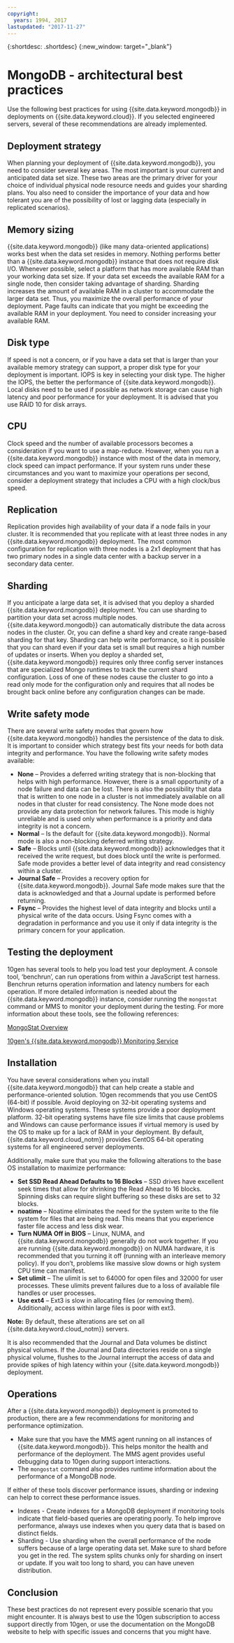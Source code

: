 ```yaml
---
copyright:
  years: 1994, 2017
lastupdated: "2017-11-27"
---
```


{:shortdesc: .shortdesc}
{:new_window: target="_blank"}

# MongoDB - architectural best practices

Use the following best practices for using {{site.data.keyword.mongodb}} in deployments on {{site.data.keyword.cloud}}. If you selected engineered servers, several of these recommendations are already implemented. 

## Deployment strategy

When planning your deployment of {{site.data.keyword.mongodb}}, you need to consider several key areas. The most important is your current and anticipated data set size. These two areas are the primary driver for your choice of individual physical node resource needs and guides your sharding plans. You also need to consider the importance of your data and how tolerant you are of the possibility of lost or lagging data (especially in replicated scenarios). 
## Memory sizing

{{site.data.keyword.mongodb}} (like many data-oriented applications) works best when the data set resides in memory. Nothing performs better than a {{site.data.keyword.mongodb}} instance that does not require disk I/O. Whenever possible, select a platform that has more available RAM than your working data set size. If your data set exceeds the available RAM for a single node, then consider taking advantage of sharding. Sharding increases the amount of available RAM in a cluster to accommodate the larger data set. Thus, you maximize the overall performance of your deployment. Page faults can indicate that you might be exceeding the available RAM in your deployment. You need to consider increasing your available RAM.

## Disk type

If speed is not a concern, or if you have a data set that is larger than your available memory strategy can support, a proper disk type for your deployment is important. IOPS is key in selecting your disk type. The higher the IOPS, the better the performance of {{site.data.keyword.mongodb}}. Local disks need to be used if possible as network storage can cause high latency and poor performance for your deployment. It is advised that you use RAID 10 for disk arrays.

## CPU

Clock speed and the number of available processors becomes a consideration if you want to use a map-reduce. However, when you run a {{site.data.keyword.mongodb}} instance with most of the data in memory, clock speed can impact performance. If your system runs under these circumstances and you want to maximize your operations per second, consider a deployment strategy that includes a CPU with a high clock/bus speed.

## Replication

Replication provides high availability of your data if a node fails in your cluster. It is recommended that you replicate with at least three nodes in any {{site.data.keyword.mongodb}} deployment. The most common configuration for replication with three nodes is a 2x1 deployment that has two primary nodes in a single data center with a backup server in a secondary data center.


## Sharding

If you anticipate a large data set, it is advised that you deploy a sharded {{site.data.keyword.mongodb}} deployment. You can use sharding to partition your data set across multiple nodes. {{site.data.keyword.mongodb}} can automatically distribute the data across nodes in the cluster. Or, you can define a shard key and create range-based sharding for that key. Sharding can help write performance, so it is possible that you can shard even if your data set is small but requires a high number of updates or inserts. When you deploy a sharded set, {{site.data.keyword.mongodb}} requires only three config server instances that are specialized Mongo runtimes to track the current shard configuration. Loss of one of these nodes cause the cluster to go into a read only mode for the configuration only and requires that all nodes be brought back online before any configuration changes can be made.

## Write safety mode

There are several write safety modes that govern how {{site.data.keyword.mongodb}} handles the persistence of the data to disk. It is important to consider which strategy best fits your needs for both data integrity and performance. You have the following write safety modes available:

* **None** – Provides a deferred writing strategy that is non-blocking that helps with high performance. However, there is a small opportunity of a node failure and data can be lost. There is also the possibility that data that is written to one node in a cluster is not immediately available on all nodes in that cluster for read consistency. The None mode does not provide any data protection for network failures. This mode is highly unreliable and is used only when performance is a priority and data integrity is not a concern.
* **Normal** – Is the default for {{site.data.keyword.mongodb}}. Normal mode is also a non-blocking deferred writing strategy.  
* **Safe** – Blocks until {{site.data.keyword.mongodb}} acknowledges that it received the write request, but does block until the write is performed. Safe mode provides a better level of data integrity and read consistency within a cluster.
* **Journal Safe** – Provides a recovery option for {{site.data.keyword.mongodb}}. Journal Safe mode makes sure that the data is acknowledged and that a Journal update is performed before returning.
* **Fsync** – Provides the highest level of data integrity and blocks until a physical write of the data occurs. Using Fsync comes with a degradation in performance and you use it only if data integrity is the primary concern for your application.

## Testing the deployment

10gen has several tools to help you load test your deployment. A console tool, ‘benchrun’, can run operations from within a JavaScript test harness. Benchrun returns operation information and latency numbers for each operation. If more detailed information is needed about the {{site.data.keyword.mongodb}} instance, consider running the `mongostat` command or MMS to monitor your deployment during the testing. For more information about these tools, see the following references:

[MongoStat Overview](http://docs.mongodb.org/manual/reference/mongostat/)

[10gen's {{site.data.keyword.mongodb}} Monitoring Service](http://www.10gen.com/products/mongodb-monitoring-service)

## Installation

You have several considerations when you install {{site.data.keyword.mongodb}} that can help create a stable and performance-oriented solution. 10gen recommends that you use CentOS (64-bit) if possible. Avoid deploying on 32-bit operating systems and Windows operating systems. These systems provide a poor deployment platform. 32-bit operating systems have file size limits that cause problems and Windows can cause performance issues if virtual memory is used by the OS to make up for a lack of RAM in your deployment. By default, {{site.data.keyword.cloud_notm}} provides CentOS 64-bit operating systems for all engineered server deployments.

Additionally, make sure that you make the following alterations to the base OS installation to maximize performance:
* **Set SSD Read Ahead Defaults to 16 Blocks** – SSD drives have excellent seek times that allow for shrinking the Read Ahead to 16 blocks. Spinning disks can require slight buffering so these disks are set to 32 blocks.
* **noatime** – Noatime eliminates the need for the system write to the file system for files that are being read. This means that you experience faster file access and less disk wear.
* **Turn NUMA Off in BIOS** – Linux, NUMA, and {{site.data.keyword.mongodb}} generally do not work together. If you are running {{site.data.keyword.mongodb}} on NUMA hardware, it is recommended that you turning it off (running with an interleave memory policy). If you don’t, problems like massive slow downs or high system CPU time can manifest.
* **Set ulimit** – The ulimit is set to 64000 for open files and 32000 for user processes. These ulimits prevent failures due to a loss of available file handles or user processes. 
* **Use ext4** – Ext3 is slow in allocating files (or removing them). Additionally, access within large files is poor with ext3.

**Note:** By default, these alterations are set on all {{site.data.keyword.cloud_notm}} servers.

It is also recommended that the Journal and Data volumes be distinct physical volumes. If the Journal and Data directories reside on a single physical volume, flushes to the Journal interrupt the access of data and provide spikes of high latency within your {{site.data.keyword.mongodb}} deployment.

## Operations

After a {{site.data.keyword.mongodb}} deployment is promoted to production, there are a few recommendations for monitoring and performance optimization. 
* Make sure that you have the MMS agent running on all instances of {{site.data.keyword.mongodb}}. This helps monitor the health and performance of the deployment. The MMS agent provides useful debugging data to 10gen during support interactions. 
* The `mongostat` command also provides runtime information about the performance of a MongoDB node.

If either of these tools discover performance issues, sharding or indexing can help to correct these performance issues. 

* Indexes -  Create indexes for a MongoDB deployment if monitoring tools indicate that field-based queries are operating poorly. To help improve performance, always use indexes when you query data that is based on distinct fields.
* Sharding -  Use sharding when the overall performance of the node suffers because of a large operating data set. Make sure to shard before you get in the red. The system splits chunks only for sharding on insert or update. If you wait too long to shard, you can have uneven distribution. 

## Conclusion

These best practices do not represent every possible scenario that you might encounter. It is always best to use the 10gen subscription to access support directly from 10gen, or use the documentation on the MongoDB website to help with specific issues and concerns that you might have.
